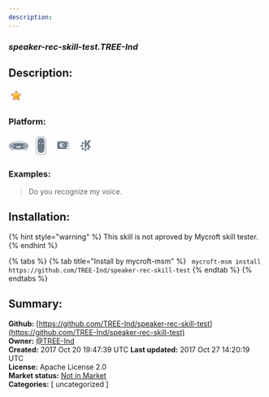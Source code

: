 ```yaml
---
description: 
---
```


### _speaker-rec-skill-test.TREE-Ind_  
## Description:  
  
  
![](../.gitbook/assets/star.png)  
  
### Platform:  
 ![Mark I](../.gitbook/assets/mark-1-icon.png)  ![Mark II](../.gitbook/assets/mark-2-icon.png)  ![Picroft](../.gitbook/assets/picroft-icon.png)  ![plasmoid](../.gitbook/assets/kde.png)   
### Examples:  
> Do you recognize my voice.  
  
## Installation:  
{% hint style="warning" %}
This skill is not aproved by Mycroft skill tester.
{% endhint %}
    
{% tabs %}
{% tab title="Install by mycroft-msm" %}
``` mycroft-msm install https://github.com/TREE-Ind/speaker-rec-skill-test```
{% endtab %}
  {% endtabs %}
    
## Summary:  
**Github:** [https://github.com/TREE-Ind/speaker-rec-skill-test](https://github.com/TREE-Ind/speaker-rec-skill-test)  
**Owner:** [@TREE-Ind](https://github.com/TREE-Ind)  
**Created:** 2017 Oct 20 19:47:39 UTC  **Last updated:** 2017 Oct 27 14:20:19 UTC  
**License:** Apache License 2.0  
**Market status:** [Not in Market](https://market.mycroft.ai/skill/)  
**Categories:** [ uncategorized ]   
